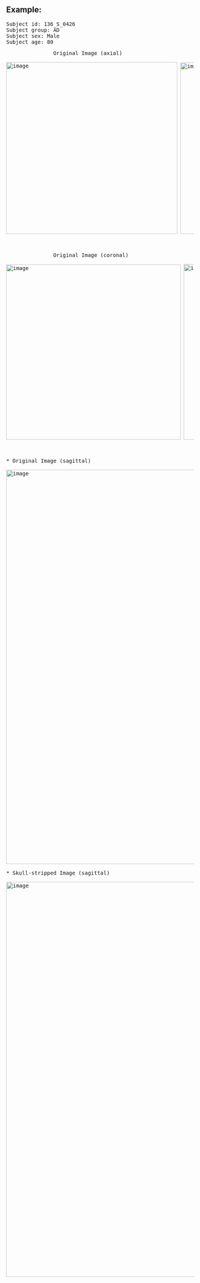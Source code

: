 ## Example:

<pre>
Subject id: 136_S_0426
Subject group: AD
Subject sex: Male
Subject age: 80
</pre>

<pre>
               Original Image (axial)                                Skull-stripped Image (axial)

<img width="460" alt="image" src="https://user-images.githubusercontent.com/44132720/214541134-9697facb-29cf-46d5-85a5-7e9309a2130e.png"> <img width="459" alt="image" src="https://user-images.githubusercontent.com/44132720/214541073-39ccdc3d-a767-4325-bcfe-b5188770c969.png">


</pre>


<pre>
               Original Image (coronal)                                Skull-stripped Image (coronal)

<img width="469" alt="image" src="https://user-images.githubusercontent.com/44132720/214541520-8b0317a0-3d93-46da-9f28-ab1f232f222e.png"> <img width="470" alt="image" src="https://user-images.githubusercontent.com/44132720/214541625-d4785d24-91f0-42f5-9d82-da18a8166704.png">


</pre>


<pre>
* Original Image (sagittal)

<img width="1056" alt="image" src="https://user-images.githubusercontent.com/44132720/214542237-69f63fd6-686f-45b9-99c6-d2155a774c0e.png">

* Skull-stripped Image (sagittal)
              
<img width="1058" alt="image" src="https://user-images.githubusercontent.com/44132720/214542552-088a66e4-af87-40b8-93db-f18e0f9a55e8.png">

</pre>
